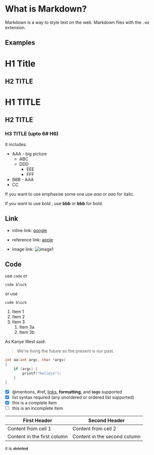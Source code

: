 What is Markdown?
===================

Markdown is a way to style text on the web. 
Markdown files with the `.md` extension.

Examples
-----------



H1 Title
======
H2 TITLE
-------

# H1 TITLE
## H2 TITLE
### H3 TITLE (upto 6# H6)

It includes:
 * AAA - big picture
   * ABC 
   * DDD
     * EEE 
     * FFF
 * BBB - AAA
 * CC

 If you want to use emphasise some one use *aaa* or _aaa_ for italic.

 If you want to use bold , use **bbb** or __bbb__ for bold.


Link
-------
 * inline link:
   [google](https://google.com)
 * reference link:
   [apple][1]

   [1]: https://apple.ca

 * image link:
   ![image1](ttps://google.com)


Code
---------
use `code`  or 

    code block

or use 
```
code block
```


1. Item 1
1. Item 2
1. Item 3
   1. Item 3a
   1. Item 3b

As Kanye West said:

> We're living the future so
> the present is our past.


```c
int aa(int argc, char *argv)
{
    if (argc) {
        printf("hello\n");
    }
}
```

- [x] @mentions, #ref, [links](), **formatting**, and <del>tags</del> supported
- [x] list syntax required (any unordered or ordered list supported)
- [x] this is a complete item
- [ ] this is an incomplete item

First Header | Second Header
------------ | -------------
Content from cell 1 | Content from cell 2
Content in the first column | Content in the second column

it is ~~deleted~~
